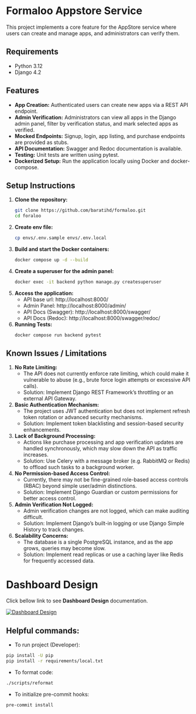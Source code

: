 # Formaloo Appstore Service

This project implements a core feature for the AppStore service where users can create and manage apps, and administrators can verify them.

## Requirements
- Python 3.12
- Django 4.2

## Features
- **App Creation:** Authenticated users can create new apps via a REST API endpoint.
- **Admin Verification:** Administrators can view all apps in the Django admin panel, filter by verification status, and mark selected apps as verified.
- **Mocked Endpoints:** Signup, login, app listing, and purchase endpoints are provided as stubs.
- **API Documentation:** Swagger and Redoc documentation is available.
- **Testing:** Unit tests are written using pytest.
- **Dockerized Setup:** Run the application locally using Docker and docker-compose.

## Setup Instructions

1. **Clone the repository:**
   ```bash
   git clone https://github.com/baratihd/formaloo.git
   cd foraloo
   ```
2. **Create env file:**
   ```bash
   cp envs/.env.sample envs/.env.local
   ```
3. **Build and start the Docker containers:**
   ```bash
   docker compose up -d --build
   ```
4. **Create a superuser for the admin panel:**
   ```bash
   docker exec -it backend python manage.py createsuperuser
   ```
5. **Access the application:**
   - API base url: http://localhost:8000/
   - Admin Panel: http://localhost:8000/admin/
   - API Docs (Swagger): http://localhost:8000/swagger/
   - API Docs (Redoc): http://localhost:8000/swagger/redoc/
6. **Running Tests:**
   ```bash
   docker compose run backend pytest
   ```

## Known Issues / Limitations
1. **No Rate Limiting:**
   - The API does not currently enforce rate limiting, which could make it vulnerable to abuse
      (e.g., brute force login attempts or excessive API calls).
   - Solution: Implement Django REST Framework’s throttling or an external API Gateway.
2. **Basic Authentication Mechanism:**
   - The project uses JWT authentication but does not implement refresh token rotation or advanced security mechanisms.
   - Solution: Implement token blacklisting and session-based security enhancements.
3. **Lack of Background Processing:**
   - Actions like purchase processing and app verification updates are handled synchronously, which may slow down the
     API as traffic increases.
   - Solution: Use Celery with a message broker (e.g. RabbitMQ or Redis) to offload such tasks to a background worker.
4. **No Permission-based Access Control:**
   - Currently, there may not be fine-grained role-based access controls (RBAC) beyond simple user/admin distinctions.
   - Solution: Implement Django Guardian or custom permissions for better access control.
5. **Admin Verification Not Logged:**
   - Admin verification changes are not logged, which can make auditing difficult.
   - Solution: Implement Django’s built-in logging or use Django Simple History to track changes.
6. **Scalability Concerns:**
   - The database is a single PostgreSQL instance, and as the app grows, queries may become slow.
   - Solution: Implement read replicas or use a caching layer like Redis for frequently accessed data.


# Dashboard Design
Click bellow link to see **Dashboard Design** documentation.

[![**Dashboard Design**](https://img.shields.io/badge/Developer%20Documentation-orange?style=for-the-badge&logo=developer)](./docs/dashboard.md)


## Helpful commands:
- To run project (Developer):
```bash
pip install -U pip
pip install -r requirements/local.txt
```
- To format code:
```bash
./scripts/reformat
```
- To initialize pre-commit hooks:
```bash
pre-commit install
```
